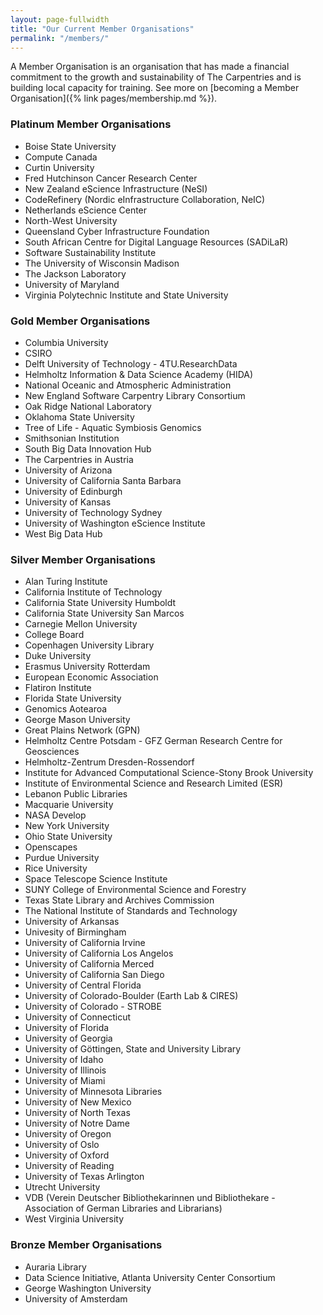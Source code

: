 ```yaml
---
layout: page-fullwidth
title: "Our Current Member Organisations"
permalink: "/members/"
---
```


A Member Organisation is an organisation that has made a financial commitment to
the growth and sustainability of The Carpentries and is building local capacity for training. See more on [becoming a Member Organisation]({% link pages/membership.md %}).

### Platinum Member Organisations

- Boise State University
- Compute Canada
- Curtin University
- Fred Hutchinson Cancer Research Center
- New Zealand eScience Infrastructure (NeSI)
- CodeRefinery (Nordic eInfrastructure Collaboration, NeIC)
- Netherlands eScience Center
- North-West University
- Queensland Cyber Infrastructure Foundation 
- South African Centre for Digital Language Resources (SADiLaR)
- Software Sustainability Institute
- The University of Wisconsin Madison
- The Jackson Laboratory
- University of Maryland
- Virginia Polytechnic Institute and State University

### Gold Member Organisations

- Columbia University
- CSIRO
- Delft University of Technology - 4TU.ResearchData
- Helmholtz Information & Data Science Academy (HIDA)
- National Oceanic and Atmospheric Administration 
- New England Software Carpentry Library Consortium
- Oak Ridge National Laboratory
- Oklahoma State University
- Tree of Life - Aquatic Symbiosis Genomics
- Smithsonian Institution
- South Big Data Innovation Hub
- The Carpentries in Austria
- University of Arizona
- University of California Santa Barbara
- University of Edinburgh
- University of Kansas
- University of Technology Sydney
- University of Washington eScience Institute
- West Big Data Hub

### Silver Member Organisations

- Alan Turing Institute
- California Institute of Technology
- California State University Humboldt
- California State University San Marcos
- Carnegie Mellon University
- College Board
- Copenhagen University Library
- Duke University
- Erasmus University Rotterdam
- European Economic Association
- Flatiron Institute
- Florida State University
- Genomics Aotearoa
- George Mason University
- Great Plains Network (GPN)
- Helmholtz Centre Potsdam - GFZ German Research Centre for Geosciences
- Helmholtz-Zentrum Dresden-Rossendorf
- Institute for Advanced Computational Science-Stony Brook University
- Institute of Environmental Science and Research Limited (ESR)
- Lebanon Public Libraries
- Macquarie University
- NASA Develop
- New York University
- Ohio State University
- Openscapes
- Purdue University
- Rice University
- Space Telescope Science Institute
- SUNY College of Environmental Science and Forestry
- Texas State Library and Archives Commission
- The National Institute of Standards and Technology
- University of Arkansas
- Univesity of Birmingham
- University of California Irvine
- University of California Los Angelos
- University of California Merced
- University of California San Diego
- University of Central Florida
- University of Colorado-Boulder (Earth Lab & CIRES)
- University of Colorado - STROBE
- University of Connecticut
- University of Florida
- University of Georgia 
- University of Göttingen, State and University Library
- University of Idaho
- University of Illinois
- University of Miami
- University of Minnesota Libraries
- University of New Mexico
- University of North Texas
- University of Notre Dame
- University of Oregon
- University of Oslo
- University of Oxford
- University of Reading
- University of Texas Arlington
- Utrecht University
- VDB (Verein Deutscher Bibliothekarinnen und Bibliothekare - Association of German Libraries and Librarians)
- West Virginia University

### Bronze Member Organisations

- Auraria Library
- Data Science Initiative, Atlanta University Center Consortium
- George Washington University
- University of Amsterdam

